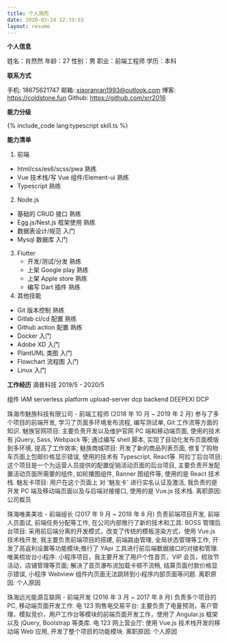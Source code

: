 ```yaml
---
title: 个人简历
date: 2020-03-24 12:33:53
layout: resume
---
```


**个人信息**

姓名：肖然然
年龄：27
性别：男
职业：前端工程师
学历：本科

**联系方式**

手机: 18675621747
邮箱: xiaoranran1993@outlook.com
博客: https://coldstone.fun
Github: https://github.com/xrr2016

**能力分级**

{% include_code lang:typescript skill.ts %}

**能力清单**

1. 前端
  - html/css/es6/scss/pwa 熟练
  - Vue 技术栈/写 Vue 组件/Element-ui 熟练
  - Typescript 熟练
2. Node.js
  - 基础的 CRUD 接口 熟练
  - Egg.js/Nest.js 框架使用 熟练
  - 数据表设计/规范 入门
  - Mysql 数据库 入门
3. Flutter
   - 开发/测试/分发 熟练
   - 上架 Google play 熟练
   - 上架 Apple store 熟练
   - 编写 Dart 插件 熟练
4. 其他技能
  - Git 版本控制 熟练
  - Gitlab ci/cd 配置 熟练
  - Github action 配置 熟练
  - Docker 入门
  - Adobe XD 入门
  - PlantUML 类图 入门
  - Flowchart 流程图 入门
  - Linux 入门

**工作经历**
滴普科技 2019/5 - 2020/5

组件
IAM
serverless platform
upload-server
dcp backend
DEEPEXI DCP


<span style="color:#282828">珠海市魅族科技有限公司 - 前端工程师 (2018 年 10 月 ~ 2019 年 2 月)
参与了多个项目的前端开发, 学习了页面多环境发布流程, 编写测试单, Git 工作流等方面的知识.
魅族官网项目: 主要负责开发以及维护官网 PC 端和移动端页面, 使用的技术有 jQuery, Sass, Webpack 等; 通过编写 shell 脚本, 实现了自动化发布页面模版到多环境, 提高了工作效率;
魅族商城项目: 开发了新的商品列表页面, 修复了购物车页面上包邮价格显示错误, 使用的技术有 Typescript, React等.
阿拉丁后台项目: 这个项目是一个为运营人员提供的配置促销活动页面的后台项目, 主要负责开发配置活动页面所需要的组件, 如轮播图组件, Banner 图组件等, 使用的是 React 技术栈.
魅友卡项目: 用户在这个页面上 对 '魅友卡' 进行实名认证及激活, 我负责的是开发 PC 端及移动端页面以及与后端对接接口, 使用的是 Vue.js 技术栈.
离职原因: 公司裁员</span>

<span style="color:#282828">珠海唯美美妆 - 前端组长 (2017 年 9 月 ~ 2018 年 8 月)
负责前端项目开发, 前端人员面试, 前端任务分配等工作, 在公司内部推行了新的技术和工具.
BOSS 管理后台项目: 采用前后端分离的开发模式，改变了传统的模板渲染方式，使用 Vue.js 技术栈开发, 我主要负责前端项目的搭建, 前端路由管理, 全局状态管理等工作, 开发了高返利设置等功能模块;推行了 YApi 工具进行前后端数据接口的对接和管理.
唯美梳妆台小程序: 小程序项目，我主要开发了用户个性首页，VIP 会员，梳妆节活动，店铺管理等页面; 解决了首页瀑布流加载卡顿不流畅, 结算页面付款价格显示错误, 小程序 Webview 组件内页面无法跳转到小程序内部页面等问题.
离职原因: 个人原因</span>

<span style="color:#282828">珠海远光能源互联网 - 前端开发 (2016 年 3 月 ~ 2017 年 8 月)
负责多个项目的 PC, 移动端页面开发工作.
电 123 购售电交易平台: 主要负责了电量预测，客户管理，模拟竞价，用户工作台等模块的前端页面开发工作，使用了 Angular.js 框架以及 jQuery, Bootstrap 等类库.
电 123 网上营业厅: 使用 Vue.js 技术栈开发的移动端 Web 应用, 开发了整个项目的功能模块.
离职原因: 个人原因</span>
